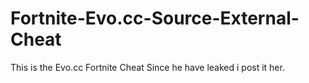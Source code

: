 # Fortnite-Evo.cc-Source-External-Cheat
This is the Evo.cc Fortnite Cheat Since he have leaked i post it her.




















